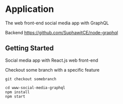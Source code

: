 # Application

The web front-end social media app with GraphQL

Backend https://github.com/SuphawitCE/node-graphql

## Getting Started

Social media app with React.js web front-end


Checkout some branch with a specific feature

`git checkout somebranch`

```
cd www-social-media-graphql
npm install
npm start
```
